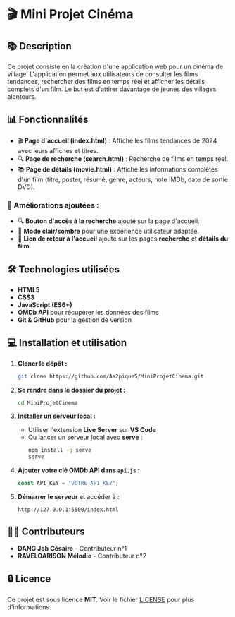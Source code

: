 # 🎬 Mini Projet Cinéma

## 📚 Description
Ce projet consiste en la création d'une application web pour un cinéma de village. L'application permet aux utilisateurs de consulter les films tendances, rechercher des films en temps réel et afficher les détails complets d'un film. Le but est d'attirer davantage de jeunes des villages alentours.

## 📊 Fonctionnalités
- 🎬 **Page d'accueil (index.html)** : Affiche les films tendances de 2024 avec leurs affiches et titres.
- 🔍 **Page de recherche (search.html)** : Recherche de films en temps réel.
- 📚 **Page de détails (movie.html)** : Affiche les informations complètes d'un film (titre, poster, résumé, genre, acteurs, note IMDb, date de sortie DVD).

### 🔄 Améliorations ajoutées :
- 🔍 **Bouton d'accès à la recherche** ajouté sur la page d'accueil.
- 🌟 **Mode clair/sombre** pour une expérience utilisateur adaptée.
- 👤 **Lien de retour à l'accueil** ajouté sur les pages **recherche** et **détails du film**.

## 🛠️ Technologies utilisées
- **HTML5**
- **CSS3**
- **JavaScript (ES6+)**
- **OMDb API** pour récupérer les données des films
- **Git & GitHub** pour la gestion de version

## 💻 Installation et utilisation

1. **Cloner le dépôt :**
   ```bash
   git clone https://github.com/As2pique5/MiniProjetCinema.git
   ```

2. **Se rendre dans le dossier du projet :**
   ```bash
   cd MiniProjetCinema
   ```

3. **Installer un serveur local :**
   - Utiliser l'extension **Live Server** sur **VS Code**
   - Ou lancer un serveur local avec **serve** :
     ```bash
     npm install -g serve
     serve
     ```

4. **Ajouter votre clé OMDb API dans `api.js` :**
   ```javascript
   const API_KEY = "VOTRE_API_KEY";
   ```

5. **Démarrer le serveur** et accéder à :
   ```
   http://127.0.0.1:5500/index.html
   ```


## 👨‍💻 Contributeurs
- **DANG Job Césaire** - Contributeur n°1
- **RAVELOARISON Mélodie** - Contributeur n°2

## 🔒 Licence
Ce projet est sous licence **MIT**. Voir le fichier [LICENSE](LICENSE) pour plus d'informations.

